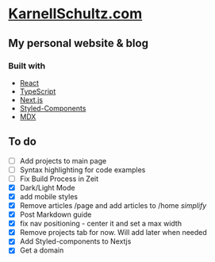 # [KarnellSchultz.com](https://karnellschultz.com/ 'personal blog of Karnell Schultz')

## My personal website & blog

### Built with

- [React](https://reactjs.org/)
- [TypeScript](https://www.typescriptlang.org/)
- [Next.js](https://nextjs.org/)
- [Styled-Components](https://styled-components.com/)
- [MDX](https://mdxjs.com/)

## To do

- [ ] Add projects to main page
- [ ] Syntax highlighting for code examples
- [ ] Fix Build Process in Zeit
- [x] Dark/Light Mode
- [x] add mobile styles
- [x] Remove articles /page and add articles to /home _simplify_
- [x] Post Markdown guide
- [x] fix nav positioning - center it and set a max width
- [x] Remove projects tab for now. Will add later when needed
- [x] Add Styled-components to Nextjs
- [x] Get a domain
